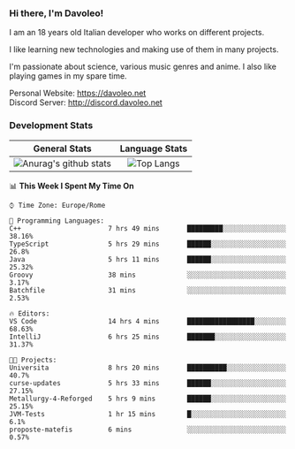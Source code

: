 ### Hi there, I'm Davoleo!

I am an 18 years old Italian developer who works on different projects.

I like learning new technologies and making use of them in many projects.

I'm passionate about science, various music genres and anime.
I also like playing games in my spare time.

Personal Website: https://davoleo.net <br>
Discord Server: http://discord.davoleo.net

### Development Stats

General Stats             |  Language Stats
:-------------------------:|:-------------------------:
![Anurag's github stats](https://github-readme-stats.vercel.app/api?username=Davoleo&count_private=true&show_icons=true&theme=tokyonight)  |  ![Top Langs](https://github-readme-stats.vercel.app/api/top-langs/?username=Davoleo&theme=tokyonight&layout=compact)



<!--START_SECTION:waka-->
📊 **This Week I Spent My Time On** 

```text
⌚︎ Time Zone: Europe/Rome

💬 Programming Languages: 
C++                      7 hrs 49 mins       █████████░░░░░░░░░░░░░░░░   38.16% 
TypeScript               5 hrs 29 mins       ██████░░░░░░░░░░░░░░░░░░░   26.8% 
Java                     5 hrs 11 mins       ██████░░░░░░░░░░░░░░░░░░░   25.32% 
Groovy                   38 mins             ░░░░░░░░░░░░░░░░░░░░░░░░░   3.17% 
Batchfile                31 mins             ░░░░░░░░░░░░░░░░░░░░░░░░░   2.53%

🔥 Editors: 
VS Code                  14 hrs 4 mins       █████████████████░░░░░░░░   68.63% 
IntelliJ                 6 hrs 25 mins       ███████░░░░░░░░░░░░░░░░░░   31.37%

🐱‍💻 Projects: 
Universita               8 hrs 20 mins       ██████████░░░░░░░░░░░░░░░   40.7% 
curse-updates            5 hrs 33 mins       ██████░░░░░░░░░░░░░░░░░░░   27.15% 
Metallurgy-4-Reforged    5 hrs 9 mins        ██████░░░░░░░░░░░░░░░░░░░   25.15% 
JVM-Tests                1 hr 15 mins        █░░░░░░░░░░░░░░░░░░░░░░░░   6.1% 
proposte-matefis         6 mins              ░░░░░░░░░░░░░░░░░░░░░░░░░   0.57%

```


<!--END_SECTION:waka-->

<!--
**Davoleo/Davoleo** is a ✨ _special_ ✨ repository because its `README.md` (this file) appears on your GitHub profile.

https://gist.github.com/Davoleo/43516c64c8169e24dc2571c34713863b

Here are some ideas to get you started:

- 🔭 I’m currently working on ...
- 🌱 I’m currently learning ...
- 👯 I’m looking to collaborate on ...
- 🤔 I’m looking for help with ...
- 💬 Ask me about ...
- 📫 How to reach me: ...
- 😄 Pronouns: ...
- ⚡ Fun fact: ...
-->
